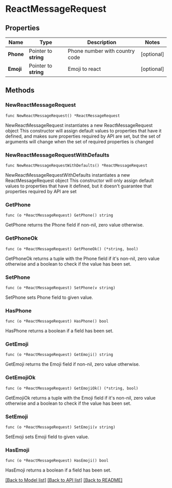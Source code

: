 # ReactMessageRequest

## Properties

Name | Type | Description | Notes
------------ | ------------- | ------------- | -------------
**Phone** | Pointer to **string** | Phone number with country code | [optional] 
**Emoji** | Pointer to **string** | Emoji to react | [optional] 

## Methods

### NewReactMessageRequest

`func NewReactMessageRequest() *ReactMessageRequest`

NewReactMessageRequest instantiates a new ReactMessageRequest object
This constructor will assign default values to properties that have it defined,
and makes sure properties required by API are set, but the set of arguments
will change when the set of required properties is changed

### NewReactMessageRequestWithDefaults

`func NewReactMessageRequestWithDefaults() *ReactMessageRequest`

NewReactMessageRequestWithDefaults instantiates a new ReactMessageRequest object
This constructor will only assign default values to properties that have it defined,
but it doesn't guarantee that properties required by API are set

### GetPhone

`func (o *ReactMessageRequest) GetPhone() string`

GetPhone returns the Phone field if non-nil, zero value otherwise.

### GetPhoneOk

`func (o *ReactMessageRequest) GetPhoneOk() (*string, bool)`

GetPhoneOk returns a tuple with the Phone field if it's non-nil, zero value otherwise
and a boolean to check if the value has been set.

### SetPhone

`func (o *ReactMessageRequest) SetPhone(v string)`

SetPhone sets Phone field to given value.

### HasPhone

`func (o *ReactMessageRequest) HasPhone() bool`

HasPhone returns a boolean if a field has been set.

### GetEmoji

`func (o *ReactMessageRequest) GetEmoji() string`

GetEmoji returns the Emoji field if non-nil, zero value otherwise.

### GetEmojiOk

`func (o *ReactMessageRequest) GetEmojiOk() (*string, bool)`

GetEmojiOk returns a tuple with the Emoji field if it's non-nil, zero value otherwise
and a boolean to check if the value has been set.

### SetEmoji

`func (o *ReactMessageRequest) SetEmoji(v string)`

SetEmoji sets Emoji field to given value.

### HasEmoji

`func (o *ReactMessageRequest) HasEmoji() bool`

HasEmoji returns a boolean if a field has been set.


[[Back to Model list]](../README.md#documentation-for-models) [[Back to API list]](../README.md#documentation-for-api-endpoints) [[Back to README]](../README.md)


